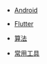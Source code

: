 * [Android](/android/aimusic.md)

* [Flutter](/flutter/flutter_install.md)

* [算法](/algorithm/)

* [常用工具](/tools/vscode_markdown.md)
